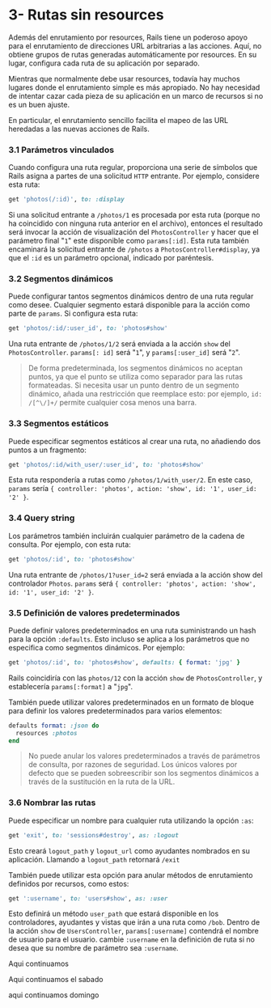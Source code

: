 # 3- Rutas sin resources

Además del enrutamiento por resources, Rails tiene un poderoso apoyo para el enrutamiento de direcciones URL arbitrarias a las acciones. Aquí, no obtiene grupos de rutas generadas automáticamente por resources. En su lugar, configura cada ruta de su aplicación por separado.

Mientras que normalmente debe usar resources, todavía hay muchos lugares donde el enrutamiento simple es más apropiado. No hay necesidad de intentar cazar cada pieza de su aplicación en un marco de recursos si no es un buen ajuste.

En particular, el enrutamiento sencillo facilita el mapeo de las URL heredadas a las nuevas acciones de Rails.

### 3.1 Parámetros vinculados

Cuando configura una ruta regular, proporciona una serie de símbolos que Rails asigna a partes de una solicitud `HTTP` entrante. Por ejemplo, considere esta ruta:

```ruby
get 'photos(/:id)', to: :display
```

Si una solicitud entrante a `/photos/1` es procesada por esta ruta \(porque no ha coincidido con ninguna ruta anterior en el archivo\), entonces el resultado será invocar la acción de visualización del `PhotosController` y hacer que el parámetro final "`1`" este disponible como `params[:id]`. Esta ruta también encaminará la solicitud entrante de `/photos` a `PhotosController#display`, ya que el `:id` es un parámetro opcional, indicado por paréntesis.

### 3.2 Segmentos dinámicos

Puede configurar tantos segmentos dinámicos dentro de una ruta regular como desee. Cualquier segmento estará disponible para la acción como parte de `params`. Si configura esta ruta:

```ruby
get 'photos/:id/:user_id', to: 'photos#show'
```

Una ruta entrante de `/photos/1/2` será enviada a la acción `show` del `PhotosController`. `params[: id]` será "`1`", y `params[:user_id]` será "`2`".

> De forma predeterminada, los segmentos dinámicos no aceptan puntos, ya que el punto se utiliza como separador para las rutas formateadas. Si necesita usar un punto dentro de un segmento dinámico, añada una restricción que reemplace esto: por ejemplo, `id: /[^\/]+/` permite cualquier cosa menos una barra.

### 3.3 Segmentos estáticos

Puede especificar segmentos estáticos al crear una ruta, no añadiendo dos puntos a un fragmento:

```ruby
get 'photos/:id/with_user/:user_id', to: 'photos#show'
```

Esta ruta respondería a rutas como `/photos/1/with_user/2`. En este caso, `params` sería `{ controller: 'photos', action: 'show', id: '1', user_id: '2' }`.

### 3.4 Query string

Los parámetros también incluirán cualquier parámetro de la cadena de consulta. Por ejemplo, con esta ruta:

```ruby
get 'photos/:id', to: 'photos#show'
```

Una ruta entrante de `/photos/1?user_id=2` será enviada a la acción show del controlador `Photos`. `params` será `{ controller: 'photos', action: 'show', id: '1', user_id: '2' }`.

### 3.5 Definición de valores predeterminados

Puede definir valores predeterminados en una ruta suministrando un hash para la opción `:defaults`. Esto incluso se aplica a los parámetros que no especifica como segmentos dinámicos. Por ejemplo:

```ruby
get 'photos/:id', to: 'photos#show', defaults: { format: 'jpg' }
```

Rails coincidiría con las `photos/12` con la acción `show` de `PhotosController`, y establecería `params[:format]` a "`jpg`".

También puede utilizar valores predeterminados en un formato de bloque para definir los valores predeterminados para varios elementos:

```ruby
defaults format: :json do
  resources :photos
end
```

> No puede anular los valores predeterminados a través de parámetros de consulta, por razones de seguridad. Los únicos valores por defecto que se pueden sobreescribir son los segmentos dinámicos a través de la sustitución en la ruta de la URL.

### 3.6 Nombrar las rutas

Puede especificar un nombre para cualquier ruta utilizando la opción `:as`:

```ruby
get 'exit', to: 'sessions#destroy', as: :logout
```

Esto creará `logout_path` y `logout_url` como ayudantes nombrados en su aplicación. Llamando a `logout_path` retornará `/exit`

También puede utilizar esta opción para anular métodos de enrutamiento definidos por recursos, como estos:

```ruby
get ':username', to: 'users#show', as: :user
```

Esto definirá un método `user_path` que estará disponible en los controladores, ayudantes y vistas que irán a una ruta como `/bob`. Dentro de la acción `show` de `UsersController`, `params[:username]` contendrá el nombre de usuario para el usuario. cambie `:username` en la definición de ruta si no desea que su nombre de parámetro sea `:username`.

Aqui continuamos

Aqui continuamos el sabado

aqui continuamos domingo

